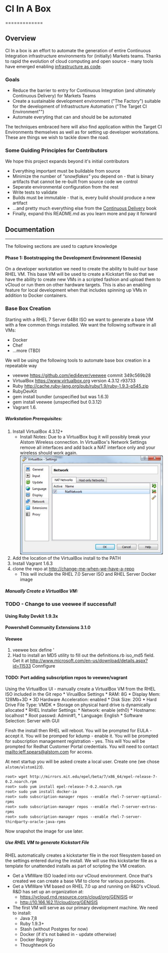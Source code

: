 # CI In A Box
=============

## Overview

CI In a box is an effort to automate the generation of entire Continuous Integration infrastructure environments for (initially) Markets teams.  Thanks to rapid the evolution of cloud computing and open source - many tools have emerged enabling [infrastructure as code](http://devops.com/blogs/meet-infrastructure-code/).  

### Goals

*  Reduce the barrier to entry for Continuous Integration (and ultimately Continuous Delivery) for Markets Teams
*  Create a sustainable development environment ("The Factory") suitable for the development of Infrastructure Automation ("The Target CI Environment"")
*  Automate everyting that can and should be be automated

The techniques embraced here will also find application within the Target CI Environments themselves as well as for setting up developer workstations. These are things we wish to tackle down the road.


### Some Guiding Principles for Contributors

We hope this project expands beyond it's initial contributors

* Everything important must be buildable from source
* Minimize the number of *"snowflakes"* you depend on - that is binary artifacts that cannot be re-built from source code we control
* Seperate environmental configuration from the rest
* Write tests to validate
* Builds must be immutable - that is, every build should produce a new artifact
* ...and pretty much everything else from the [Continuous Delivery](http://www.thoughtworks.com/continuous-delivery) book
* Finally, expand this README.md as you learn more and pay it forward

## Documentation
-----

The following sections are used to capture knowledge

#### Phase 1: Bootstrapping the Development Environment (Genesis)

On a developer workstation we need to create the ability to build our base RHEL VM. This base VM will be used to create a Kickstart file so that we have the ability to create new VMs in a scripted fashion and upload them to vCloud or run them on other hardware targets.  This is also an enabling feature for local development when that includes spinning up VMs in addition to Docker containers.

### Base Box Creation
Starting with a RHEL 7 Server 64Bit ISO we want to generate a base VM with a few common things installed. We want the following software in all VMs:

* Docker
* Chef
* ...more (TBD)

We will be using the following tools to automate base box creation in a repeatable way

* veewee <https://github.com/jedi4ever/veewee> commit 349c569b28
* VirtualBox <https://www.virtualbox.org> version 4.3.12 r93733
* Ruby <http://cache.ruby-lang.org/pub/ruby/1.9/ruby-1.9.3-p545.zip> 
* RubyDevKit
* gem install bundler (unspecified but was 1.6.3)
* gem install veewee (unspecified but 0.3.12)
* Vagrant 1.6.


##### Workstation Prerequisites:

1. Install VirtualBox 4.3.12+
	* Install Notes: Due to a VirtualBox bug it will possibly break your Alstom Wireless connection.  In VirtualBox's Network Settings remove all interfaces and add back a NAT interface only and your wireless should work again. 
	![image](docs/images/virtualbox-network-settings.jpg)
2. Add the location of the VirtualBox install to the PATH
2. Install Vagrant 1.6.3
3. clone the repo at <http://change-me-when-we-have-a-repo>
	* This will include the RHEL 7.0 Server ISO and RHEL Server Docker image

##### Manually Create a VirtualBox VM:

### TODO - Change to use veewee if successful!
#### Using Ruby Devkit 1.9.3x
#### Powershell Community Extensions 3.1.0

#### Veewee
1. veewee box define '
2. Had to install an MD5 utility to fill out the definitions.rb iso_md5 field.  Get it at http://www.microsoft.com/en-us/download/details.aspx?id=11533 
Connfigure 
#### TODO: Port adding subscription repos to veewee/vagrant

Using the VirtualBox UI - manually create a VirtualBox VM from the RHEL ISO included in the Git repo
	* VirualBox Settings
		* RAM: 8G
		* Display Mem: 128Mb+3D
		* 3D Hardware Acceleration: enabled
		* Disk Size: 20G
		* Hard Drive File Type: VMDK
		* Storage on physical hard drive is dynamically allocated
	* RHEL Installer Settings: 
		* Network: enable (eth0)
		* Hostname: localhost
		* Root passwd: Admin#1,
	 	* Language: English
	 	* Software Selection: Server with GUI
	 	
Finsh the install then RHEL will reboot.  You will be prompted for EULA - accept it.  You will be promped for kdump - enable it.  You will be prompted for subscription management registration - yes.  This will You will be prompted for Redhat Customer Portal credentials.  You will need to contact <mailto:jeff.spears@alstom.com> for access. 
	 	
At next startup you will be asked create a local user.  Create one (we chose `alstom/alstom123`).  
	
	root> wget http://mirrors.mit.edu/epel/beta/7/x86_64/epel-release-7-0.2.noarch.rpm
	root> sudo yum install epel-release-7-0.2.noarch.rpm
	root> sudo yum install docker-io
	root> sudo subscription-manager repos --enable rhel-7-server-optional-rpms 
	root> sudo subscription-manager repos --enable rhel-7-server-extras-rpms
	root> sudo subscription-manager repos --enable rhel-7-server-thirdparty-oracle-java-rpms
	  
Now snapshot the image for use later.

##### Use RHEL VM to generate Kickstart File

RHEL automatically creates a kickstarter file in the root filesystem based on the settings entered during the install.  We will use this kickstarter file as a template for unattended installs as part of scripting the VM creation.

* Get a VMWare ISO loaded into our vCloud environment.  Once that's created we can create a base VM to clone for various purposes.
* Get a VMWare VM based on RHEL 7.0 up and running on R&D's vCloud.  R&D has set up an organization at:
	* <https://vcloud.rnd.resource.corp/cloud/org/GENISIS> or 
	* <http://10.166.162.11/cloud/org/GENISIS>
* The first VM will serve as our primary development machine.  We need to install:
	* Java 7,8
	* Ruby 1.9.3+
	* Stash (without Postgres for now)
	* Docker (if it's not baked in - update otherwise)
	* Docker Registry
	* Thoughtwork Go
	











